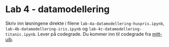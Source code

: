 # Lab 4 - datamodellering

Skriv inn løsningene direkte i filene `lab-4a-datamodellering-huspris.ipynb`, `lab-4b-datamodellering-iris.ipynb` og `lab-4c-datamodellering-titanic.ipynb`. Lever på codegrade. Du kommer inn til codegrade fra [mitt-uib](https://mitt.uib.no/courses/48677/assignments/94468).
